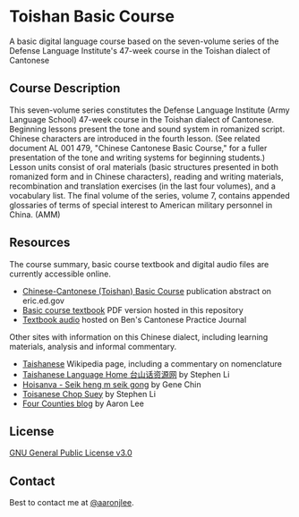 # Toishan Basic Course
A basic digital language course based on the seven-volume series of the Defense Language Institute's 47-week course in the Toishan dialect of Cantonese

## Course Description
This seven-volume series constitutes the Defense Language Institute (Army Language School) 47-week course in the Toishan dialect of Cantonese. Beginning lessons present the tone and sound system in romanized script. Chinese characters are introduced in the fourth lesson. (See related document AL 001 479, "Chinese Cantonese Basic Course," for a fuller presentation of the tone and writing systems for beginning students.) Lesson units consist of oral materials (basic structures presented in both romanized form and in Chinese characters), reading and writing materials, recombination and translation exercises (in the last four volumes), and a vocabulary list. The final volume of the series, volume 7, contains appended glossaries of terms of special interest to American military personnel in China. (AMM)

## Resources
The course summary, basic course textbook and digital audio files are currently accessible online.
* [Chinese-Cantonese (Toishan) Basic Course](https://eric.ed.gov/?id=ED022176) publication abstract on eric.ed.gov
* [Basic course textbook](resources/FSI-ED022176.pdf) PDF version hosted in this repository
* [Textbook audio](https://ipracticecanto.wordpress.com/toishanese-textbook-audio/) hosted on Ben's Cantonese Practice Journal

Other sites with information on this Chinese dialect, including learning materials, analysis and informal commentary.
* [Taishanese](https://en.wikipedia.org/wiki/Taishanese) Wikipedia page, including a commentary on nomenclature
* [Taishanese Language Home 台山话资源网](http://www.stephen-li.com/TaishaneseVocabulary/Taishanese.html) by Stephen Li
* [Hoisanva - Seik heng m seik gong](https://sites.fitnyc.edu/users/gene_chin/hoisanva/) by Gene Chin
* [Toisanese Chop Suey](http://taishanesetalk.blogspot.com/) by Stephen Li
* [Four Counties blog](http://taishanese.blogspot.com/) by Aaron Lee

## License
[GNU General Public License v3.0](LICENSE)

## Contact
Best to contact me at [@aaronjlee](https://twitter.com/aaronjlee).
